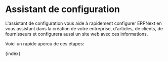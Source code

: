 # Assistant de configuration

L'assistant de configuration vous aide à rapidement configurer ERPNext en vous assistant dans la création de votre entreprise,
d'articles, de clients, de fournisseurs et configurera aussi un site web avec ces informations.

Voici un rapide apercu de ces étapes:

{index}
